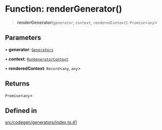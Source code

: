 # Function: renderGenerator()

> **renderGenerator**(`generator`, `context`, `renderedContext`): `Promise`\<`any`\>

## Parameters

• **generator**: [`Generators`](../type-aliases/Generators.md)

• **context**: [`RunGeneratorContext`](../interfaces/RunGeneratorContext.md)

• **renderedContext**: `Record`\<`any`, `any`\>

## Returns

`Promise`\<`any`\>

## Defined in

[src/codegen/generators/index.ts:41](https://github.com/the-codegen-project/cli/blob/fb2e06aa486fbabbf4d0491440fd86ae2bc7f2f8/src/codegen/generators/index.ts#L41)
